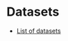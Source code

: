 # Datasets

 - [List of datasets](https://docs.google.com/spreadsheets/d/1YXgBPKSq6tn2zLeqMgOgabQEV473mBadjMRUFGQ55FM/edit#gid=0) 
